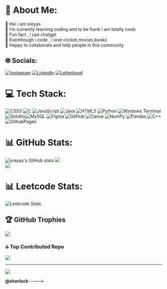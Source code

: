 # 💫 About Me:
🙂 Hei i am sreyas<br>🙂  I’m currently learning coding and to be frank i am totally noob<br>🙂 Fun fact , i use chatgpt<br>🙂 
 Eventhough i code , i love cricket,movies,books <br>🙂 Happy to collaborate and help people in this community


## 🌐 Socials:
 [![Instagram](https://img.shields.io/badge/Instagram-%23E4405F.svg?logo=Instagram&logoColor=white)](https://www.instagram.com/sreyas_unni/) [![LinkedIn](https://img.shields.io/badge/LinkedIn-%230077B5.svg?logo=linkedin&logoColor=white)](https://www.linkedin.com/in/sreyas-unni-499b27244/) [![Letterboxd](https://img.shields.io/badge/Letterboxd-%23000000.svg?logo=Letterboxd&logoColor=orange,green)](https://letterboxd.com/Njan_S/)


# 💻 Tech Stack:
![CSS3](https://img.shields.io/badge/css3-%231572B6.svg?style=for-the-badge&logo=css3&logoColor=white) ![C](https://img.shields.io/badge/c-%2300599C.svg?style=for-the-badge&logo=c&logoColor=white) ![JavaScript](https://img.shields.io/badge/javascript-%23323330.svg?style=for-the-badge&logo=javascript&logoColor=%23F7DF1E) ![Java](https://img.shields.io/badge/java-%23ED8B00.svg?style=for-the-badge&logo=openjdk&logoColor=white) ![HTML5](https://img.shields.io/badge/html5-%23E34F26.svg?style=for-the-badge&logo=html5&logoColor=white) ![Python](https://img.shields.io/badge/python-3670A0?style=for-the-badge&logo=python&logoColor=ffdd54) ![Windows Terminal](https://img.shields.io/badge/Windows%20Terminal-%234D4D4D.svg?style=for-the-badge&logo=windows-terminal&logoColor=white) ![Solidity](https://img.shields.io/badge/Solidity-%23363636.svg?style=for-the-badge&logo=solidity&logoColor=white)![MySQL](https://img.shields.io/badge/mysql-4479A1.svg?style=for-the-badge&logo=mysql&logoColor=white)  ![Figma](https://img.shields.io/badge/figma-%23F24E1E.svg?style=for-the-badge&logo=figma&logoColor=white) ![GitHub](https://img.shields.io/badge/github-%23121011.svg?style=for-the-badge&logo=github&logoColor=white)  ![Canva](https://img.shields.io/badge/Canva-%2300C4CC.svg?style=for-the-badge&logo=Canva&logoColor=white) ![NumPy](https://img.shields.io/badge/numpy-%23013243.svg?style=for-the-badge&logo=numpy&logoColor=white) ![Pandas](https://img.shields.io/badge/pandas-%23150458.svg?style=for-the-badge&logo=pandas&logoColor=white) ![C++](https://img.shields.io/badge/c++-%2300599C.svg?style=for-the-badge&logo=c%2B%2B&logoColor=white)![GithubPages](https://img.shields.io/badge/github%20pages-121013?style=for-the-badge&logo=github&logoColor=white)
# 📊 GitHub Stats:
![sreyas's GitHub stats](https://github-readme-stats.vercel.app/api?username=sreyas10&theme=dark&show_icons=true)
![](https://github-readme-streak-stats.herokuapp.com/?user=sreyas10&theme=dark&hide_border=false)<br/>
![](https://github-readme-stats.vercel.app/api/top-langs/?username=sreyas10&theme=dark&hide_border=false&include_all_commits=true&count_private=true&layout=compact)

# 📊 Leetcode Stats:
![Leetcode Stats](https://leetcard.jacoblin.cool/sreyas1978?theme=dark)
## 🏆 GitHub Trophies
![](https://github-profile-trophy.vercel.app/?username=sreyas10&theme=dark&no-frame=true&margin-w=4)

### 🔝 Top Contributed Repo
![](https://github-contributor-stats.vercel.app/api?username=sreyas10&limit=5&theme=dark&combine_all_yearly_contributions=true)

---
[![](https://visitcount.itsvg.in/api?id=sreyas10&icon=5&color=3)](https://visitcount.itsvg.in)

<b>@sherlock</b>----->
